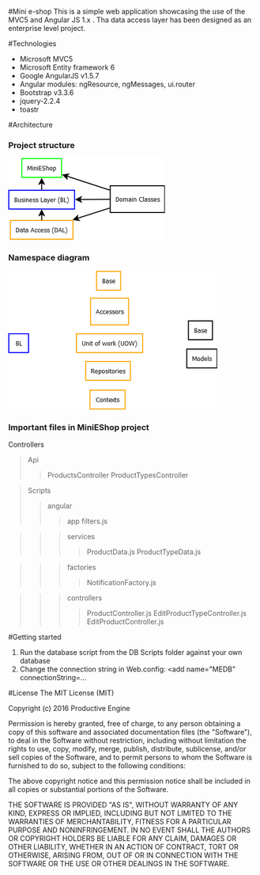 #Mini e-shop
This is a simple web application showcasing the use of the MVC5 and Angular JS 1.x .
Tha data access layer has been designed as an enterprise level project.

#Technologies
* Microsoft MVC5
* Microsoft Entity framework 6
* Google AngularJS v1.5.7
* Angular modules: ngResource, ngMessages, ui.router
* Bootstrap v3.3.6
* jquery-2.2.4
* toastr

#Architecture
<h3>Project structure</h3>

![ProjectDiagram](ProjectDiagram.png)

<h3>Namespace diagram</h3>

![NamespaceDiagram](NamespaceDiagram.png)

<h3>Important files in MiniEShop project</h3>

Controllers
>Api
>>ProductsController
>>ProductTypesController

>Scripts
>>angular
>>>app
>>>filters.js

>>>services
>>>>ProductData.js
>>>>ProductTypeData.js

>>>factories
>>>>NotificationFactory.js

>>>controllers
>>>>ProductController.js
>>>>EditProductTypeController.js
>>>>EditProductController.js

#Getting started
1. Run the database script from the DB Scripts folder against your own database
2. Change the connection string in Web.config: <add name="MEDB" connectionString=...

#License
The MIT License (MIT)

Copyright (c) 2016 Productive Engine

Permission is hereby granted, free of charge, to any person obtaining a copy of this software and associated documentation files (the "Software"), to deal in the Software without restriction, including without limitation the rights to use, copy, modify, merge, publish, distribute, sublicense, and/or sell copies of the Software, and to permit persons to whom the Software is furnished to do so, subject to the following conditions:

The above copyright notice and this permission notice shall be included in all copies or substantial portions of the Software.

THE SOFTWARE IS PROVIDED "AS IS", WITHOUT WARRANTY OF ANY KIND, EXPRESS OR IMPLIED, 
INCLUDING BUT NOT LIMITED TO THE WARRANTIES OF MERCHANTABILITY, 
FITNESS FOR A PARTICULAR PURPOSE AND NONINFRINGEMENT. IN NO EVENT SHALL THE AUTHORS OR COPYRIGHT HOLDERS BE LIABLE FOR ANY CLAIM, 
DAMAGES OR OTHER LIABILITY, WHETHER IN AN ACTION OF CONTRACT, TORT OR OTHERWISE, ARISING FROM, OUT OF OR IN
CONNECTION WITH THE SOFTWARE OR THE USE OR OTHER DEALINGS IN THE SOFTWARE.
